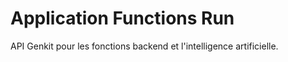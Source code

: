 # Application Functions Run

API Genkit pour les fonctions backend et l'intelligence artificielle.

